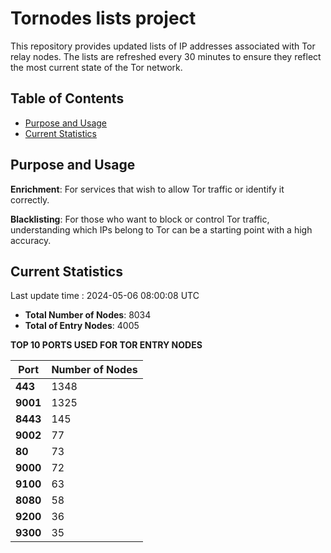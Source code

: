 # Tornodes lists project

This repository provides updated lists of IP addresses associated with Tor relay nodes. The lists are refreshed every 30 minutes to ensure they reflect the most current state of the Tor network.

## Table of Contents

- [Purpose and Usage](#purpose-and-usage)
- [Current Statistics](#current-statistics)


## Purpose and Usage

**Enrichment**: For services that wish to allow Tor traffic or identify it correctly.

**Blacklisting**: For those who want to block or control Tor traffic, understanding which IPs belong to Tor can be a starting point with a high accuracy.

## Current Statistics

Last update time : 2024-05-06 08:00:08 UTC

- **Total Number of Nodes**: 8034
- **Total of Entry Nodes**: 4005

**TOP 10 PORTS USED FOR TOR ENTRY NODES**

| **Port** | **Number of Nodes** |
|------|-----------------|
| **443**   | 1348  |
| **9001**   | 1325  |
| **8443**   | 145  |
| **9002**   | 77  |
| **80**   | 73  |
| **9000**   | 72  |
| **9100**   | 63  |
| **8080**   | 58  |
| **9200**   | 36  |
| **9300**   | 35  |

